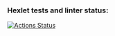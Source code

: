 ### Hexlet tests and linter status:
[![Actions Status](https://github.com/alistkov/php-project-48/actions/workflows/hexlet-check.yml/badge.svg)](https://github.com/alistkov/php-project-48/actions)